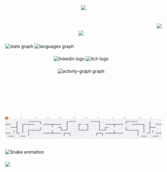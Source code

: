 <div align="center">
  <img height="200" src="https://i.ibb.co/k25BcZKb/banner.png"  />
</div>

###

<br clear="both">

<img align="right" height="300" src="https://i.ibb.co/NdspkDYt/IMG-20251018-170838.jpg"  />

###

<div align="center">
  <img height="100" src="https://readme-typing-svg.demolab.com?font=Montserrat&duration=7000&color=F9C80E&multiline=true&width=260&height=82&lines=OPA+E+A%C3%8D%2CTUDO+BEM%3F+;EU+SOU+O+JO%C3%83O.;DEV+WEB%2CAPPS+E+GAMES"  />
</div>

###

<div align="left">
  <img src="https://github-readme-stats.vercel.app/api?username=joao-enrique&hide_title=false&hide_rank=false&show_icons=true&include_all_commits=true&count_private=true&disable_animations=false&theme=aura&locale=pt-br&hide_border=false&order=1" height="150" alt="stats graph"  />
  <img src="https://github-readme-stats.vercel.app/api/top-langs?username=joao-enrique&locale=pt-br&hide_title=false&layout=compact&card_width=320&langs_count=5&theme=aura&hide_border=false&order=2" height="150" alt="languages graph"  />
</div>

###

<div align="center">
  <img src="https://img.shields.io/static/v1?message=LinkedIn&logo=linkedin&label=&color=F9C80E&logoColor=F9C80E&labelColor=F9C80E&style=for-the-badge" height="30" alt="linkedin logo"  />
  <img src="https://img.shields.io/static/v1?message=itch.io&logo=itch&label=&color=F9C80E&logoColor=F9C80E&labelColor=F9C80E&style=for-the-badge" height="30" alt="itch logo"  />
</div>

###

<div align="center">
  <img src="https://github-readme-activity-graph.vercel.app/graph?username=joao-enrique&radius=16&theme=material&area=true&order=5" height="300" alt="activity-graph graph"  />
</div>

###

<picture>
  <source media="(prefers-color-scheme: dark)" srcset="https://raw.githubusercontent.com/joao-enrique/joao-enrique/output/pacman-contribution-graph-dark.svg">
  <source media="(prefers-color-scheme: light)" srcset="https://raw.githubusercontent.com/joao-enrique/joao-enrique/output/pacman-contribution-graph.svg">
  <img alt="pacman contribution graph" src="https://raw.githubusercontent.com/joao-enrique/joao-enrique/output/pacman-contribution-graph.svg">
</picture>

###

<img src="https://raw.githubusercontent.com/joao-enrique/joao-enrique/output/snake.svg" alt="Snake animation" />

###

<div>
  <img style="100%" src="https://capsule-render.vercel.app/api?type=waving&height=100&section=footer&reversal=false&fontSize=70&fontColor=FFFFFF&fontAlign=50&fontAlignY=50&stroke=-&animation=fadeIn&descSize=20&descAlign=106&descAlignY=50&theme=cobalt"  />
</div>

###

